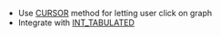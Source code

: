 * Use [CURSOR](http://www.astro.umass.edu/~tangsk/documents/idl_html_help/C57.html#wp682999) method for letting user click on graph
* Integrate with [INT_TABULATED](http://www.astro.umass.edu/~tangsk/documents/idl_html_help/I16.html#wp750296)